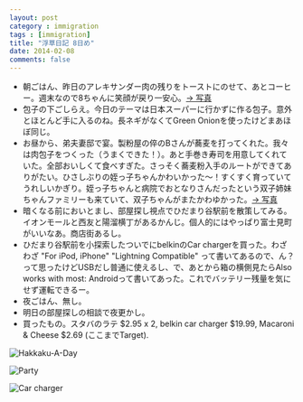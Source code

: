 ```yaml
---
layout: post
category : immigration
tags : [immigration]
title: "浮草日記 8日め"
date: 2014-02-08
comments: false
---
```



* 朝ごはん、昨日のアレキサンダー肉の残りをトーストにのせて、あとコーヒー。週末なので8ちゃんに笑顔が戻り一安心。[-> 写真](http://instagram.com/p/kM8MTiFDUF/) 
* 包子の下ごしらえ。今日のテーマは日本スーパーに行かずに作る包子。意外とほとんど手に入るのね。長ネギがなくてGreen Onionを使ったけどまあほぼ同じ。
* お昼から、弟夫妻邸で宴。製粉屋の倅のBさんが蕎麦を打ってくれた。我々は肉包子をつくった（うまくできた！）。あと手巻き寿司を用意してくれていた。全部おいしくて食べすぎた。さっそく蕎麦粉入手のルートができてありがたい。ひさしぶりの姪っ子ちゃんかわいかった〜！すくすく育っていてうれしいかぎり。姪っ子ちゃんと病院でおとなりさんだったという双子姉妹ちゃんファミリーも来ていて、双子ちゃんがまたかわゆかった。[-> 写真](http://instagram.com/p/kM8VZ9FDUV/)&nbsp; 
* 暗くなる前においとまし、部屋探し視点でひだまり谷駅前を散策してみる。イオンモールと西友と陽溜横丁があるかんじ。個人的にはやっぱり富士見町がいいなあ。商店街あるし。&nbsp; 
* ひだまり谷駅前を小探索したついでにbelkinのCar chargerを買った。わざわざ "For iPod, iPhone" "Lightning Compatible" って書いてあるので、ん？って思ったけどUSBだし普通に使えるし、で、あとから箱の横側見たらAlso works with most: Androidって書いてあった。これでバッテリー残量を気にせず運転できるー。
* 夜ごはん、無し。&nbsp; 
* 明日の部屋探しの相談で夜更かし。&nbsp; 
* 買ったもの。スタバのラテ $2.95 x 2, belkin car charger $19.99, Macaroni & Cheese $2.69 (ここまでTarget).


![Hakkaku-A-Day](https://lh5.googleusercontent.com/-W8f9eUQvQZs/UvcbkpQ5wtI/AAAAAAAB4Ik/7fADHcDKLRk/w620-h465-no/P1150113.JPG)

![Party](https://lh6.googleusercontent.com/-ScanIJ30kXk/UvcNClKe4II/AAAAAAAB4Bs/seIS29mq7Tc/w620-h465-no/P1150070.JPG)

![Car charger](https://lh4.googleusercontent.com/-cW7_jzqtPWc/UvckdPwuuOI/AAAAAAAB4ss/RbhAeK34b6U/w620-h465-no/P1150112.JPG)